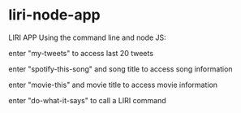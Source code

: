 # liri-node-app
LIRI APP
Using the command line and node JS:

enter "my-tweets" to access last 20 tweets

enter "spotify-this-song" and song title to access song information

enter "movie-this" and movie title to access movie information

enter "do-what-it-says" to call a LIRI command